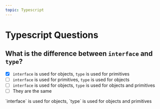 ```yaml
---
topic: Typescript
---
```


# Typescript Questions

## What is the difference between `interface` and `type`?

- [x] `interface` is used for objects, `type` is used for primitives
- [ ] `interface` is used for primitives, `type` is used for objects
- [ ] `interface` is used for objects, `type` is used for objects and primitives
- [ ] They are the same

<comment>
    `interface` is used for objects, `type` is used for objects and primitives
</comment>
